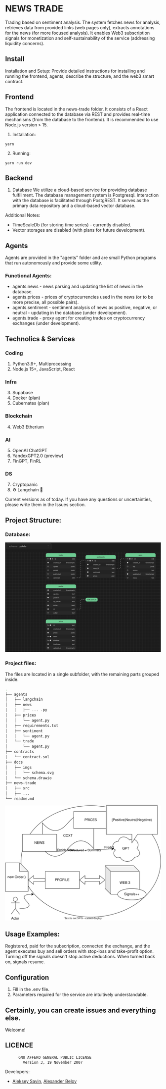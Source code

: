 # NEWS TRADE
Trading based on sentiment analysis. The system fetches news for analysis, retrieves data from provided links (web pages only), extracts annotations for the news (for more focused analysis). It enables Web3 subscription signals for monetization and self-sustainability of the service (addressing liquidity concerns).

## Install
Installation and Setup: Provide detailed instructions for installing and running the frontend, agents, describe the structure, and the web3 smart contract.

## Frontend
The frontend is located in the news-trade folder. It consists of a React application connected to the database via REST and provides real-time mechanisms (from the database to the frontend). It is recommended to use Node.js version > 15.

1. Installation: 
```
yarn
```
2. Running:
```
yarn run dev
```

## Backend
1) Database
We utilize a cloud-based service for providing database fulfillment. The database management system is Postgresql. Interaction with the database is facilitated through PostgREST. It serves as the primary data repository and a cloud-based vector database.

Additional Notes:
- TimeScaleDb (for storing time series) - currently disabled.
- Vector storages are disabled (with plans for future development).

## Agents
Agents are provided in the "agents" folder and are small Python programs that run autonomously and provide some utility.

### Functional Agents:
- agents.news - news parsing and updating the list of news in the database.
- agents.prices - prices of cryptocurrencies used in the news (or to be more precise, all possible pairs).
- agents.sentiment - sentiment analysis of news as positive, negative, or neutral - updating in the database (under development).
- agents.trade - proxy agent for creating trades on cryptocurrency exchanges (under development).

## Technolics & Services
### Coding
1. Python3.9+, Multiprocessing
2. Node.js 15+, JavaScript, React
### Infra
3. Supabase
4. Docker (plan)
5. Cubernates (plan)
### Blockchain
4. Web3 Etherium
### AI
5. OpenAI ChatGPT
6. YandexGPT2.0 (preview)
7. FinGPT, FinRL
### DS
7. Cryptopanic
8. ⚙️ Langchain 🦜

Current versions as of today. If you have any questions or uncertainties, please write them in the Issues section.

## Project Structure:

### Database:
![database](docs/imgs/database.png)


### Project files:
The files are located in a single subfolder, with the remaining parts grouped inside.

```bash
.
├── agents
│   ├── langchain
│   ├── news
│   │   ├── ... .py
│   ├── prices
│   │   └── agent.py
│   ├── requirements.txt
│   ├── sentiment
│   │   └── agent.py
│   └── trade
│       └── agent.py
├── contracts
│   └── contract.sol
├── docs
│   ├── imgs
│   │   └── schema.svg
│   └── schema.drawio
├── news-trade
│   ├── src
│   ├── ...
└── readme.md
```

![schema](docs/imgs/schema.svg)

## Usage Examples:
Registered, paid for the subscription, connected the exchange, and the agent executes buy and sell orders with stop-loss and take-profit option. Turning off the signals doesn't stop active deductions. When turned back on, signals resume.

## Configuration
1. Fill in the .env file.
2. Parameters required for the service are intuitively understandable.

## Certainly, you can create issues and everything else.
Welcome!

## LICENCE
```
      GNU AFFERO GENERAL PUBLIC LICENSE
        Version 3, 19 November 2007
```
Developers: 
- [Aleksey Savin](https://alekseysavin.com), [Alexander Belov](https://baadev.com/)
